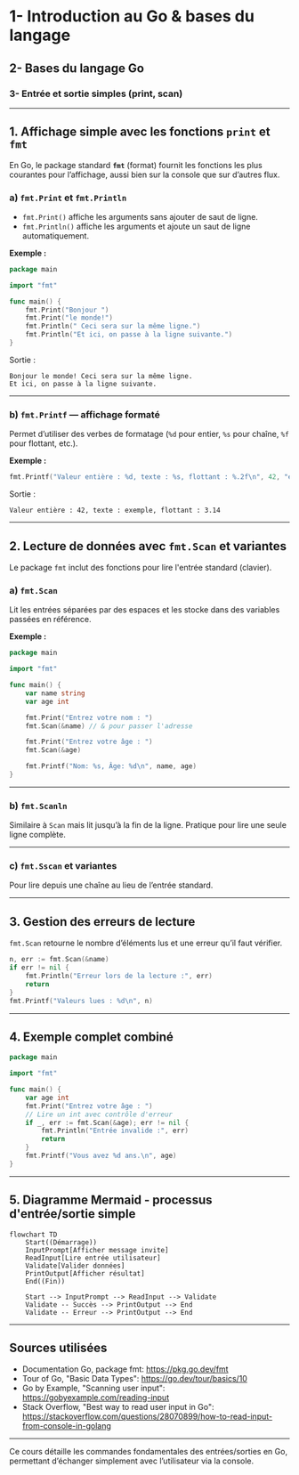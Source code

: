 # 1- Introduction au Go & bases du langage  
## 2- Bases du langage Go  
### 3- Entrée et sortie simples (print, scan)  

---

## 1. Affichage simple avec les fonctions `print` et `fmt`

En Go, le package standard **`fmt`** (format) fournit les fonctions les plus courantes pour l’affichage, aussi bien sur la console que sur d’autres flux.

### a) `fmt.Print` et `fmt.Println`  

- `fmt.Print()` affiche les arguments sans ajouter de saut de ligne.  
- `fmt.Println()` affiche les arguments et ajoute un saut de ligne automatiquement.  

**Exemple :**

```go
package main

import "fmt"

func main() {
    fmt.Print("Bonjour ")
    fmt.Print("le monde!")
    fmt.Println(" Ceci sera sur la même ligne.")
    fmt.Println("Et ici, on passe à la ligne suivante.")
}
```

Sortie :

```
Bonjour le monde! Ceci sera sur la même ligne.
Et ici, on passe à la ligne suivante.
```

---

### b) `fmt.Printf` — affichage formaté  

Permet d’utiliser des verbes de formatage (`%d` pour entier, `%s` pour chaîne, `%f` pour flottant, etc.).

**Exemple :**

```go
fmt.Printf("Valeur entière : %d, texte : %s, flottant : %.2f\n", 42, "exemple", 3.14159)
```

Sortie :

```
Valeur entière : 42, texte : exemple, flottant : 3.14
```

---

## 2. Lecture de données avec `fmt.Scan` et variantes  

Le package `fmt` inclut des fonctions pour lire l'entrée standard (clavier).

### a) `fmt.Scan`  

Lit les entrées séparées par des espaces et les stocke dans des variables passées en référence.

**Exemple :**

```go
package main

import "fmt"

func main() {
    var name string
    var age int

    fmt.Print("Entrez votre nom : ")
    fmt.Scan(&name) // & pour passer l'adresse

    fmt.Print("Entrez votre âge : ")
    fmt.Scan(&age)

    fmt.Printf("Nom: %s, Âge: %d\n", name, age)
}
```

---

### b) `fmt.Scanln`  

Similaire à `Scan` mais lit jusqu’à la fin de la ligne. Pratique pour lire une seule ligne complète.

---

### c) `fmt.Sscan` et variantes

Pour lire depuis une chaîne au lieu de l’entrée standard.

---

## 3. Gestion des erreurs de lecture  

`fmt.Scan` retourne le nombre d’éléments lus et une erreur qu’il faut vérifier.

```go
n, err := fmt.Scan(&name)
if err != nil {
    fmt.Println("Erreur lors de la lecture :", err)
    return
}
fmt.Printf("Valeurs lues : %d\n", n)
```

---

## 4. Exemple complet combiné

```go
package main

import "fmt"

func main() {
    var age int
    fmt.Print("Entrez votre âge : ")
    // Lire un int avec contrôle d'erreur
    if _, err := fmt.Scan(&age); err != nil {
        fmt.Println("Entrée invalide :", err)
        return
    }
    fmt.Printf("Vous avez %d ans.\n", age)
}
```

---

## 5. Diagramme Mermaid - processus d'entrée/sortie simple

```mermaid
flowchart TD
    Start((Démarrage))
    InputPrompt[Afficher message invite]
    ReadInput[Lire entrée utilisateur]
    Validate[Valider données]
    PrintOutput[Afficher résultat]
    End((Fin))
    
    Start --> InputPrompt --> ReadInput --> Validate
    Validate -- Succès --> PrintOutput --> End
    Validate -- Erreur --> PrintOutput --> End
```

---

## Sources utilisées  

- Documentation Go, package fmt: https://pkg.go.dev/fmt  
- Tour of Go, "Basic Data Types": https://go.dev/tour/basics/10  
- Go by Example, "Scanning user input": https://gobyexample.com/reading-input  
- Stack Overflow, "Best way to read user input in Go": https://stackoverflow.com/questions/28070899/how-to-read-input-from-console-in-golang  

---

Ce cours détaille les commandes fondamentales des entrées/sorties en Go, permettant d’échanger simplement avec l’utilisateur via la console.